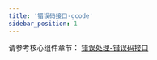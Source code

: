 ```yaml
---
title: '错误码接口-gcode'
sidebar_position: 1
---
```


请参考核心组件章节： [错误处理-错误码接口](output/goframe-v2.1-md/核心组件-重点/错误处理/错误处理-错误码特性/错误处理-错误码接口)